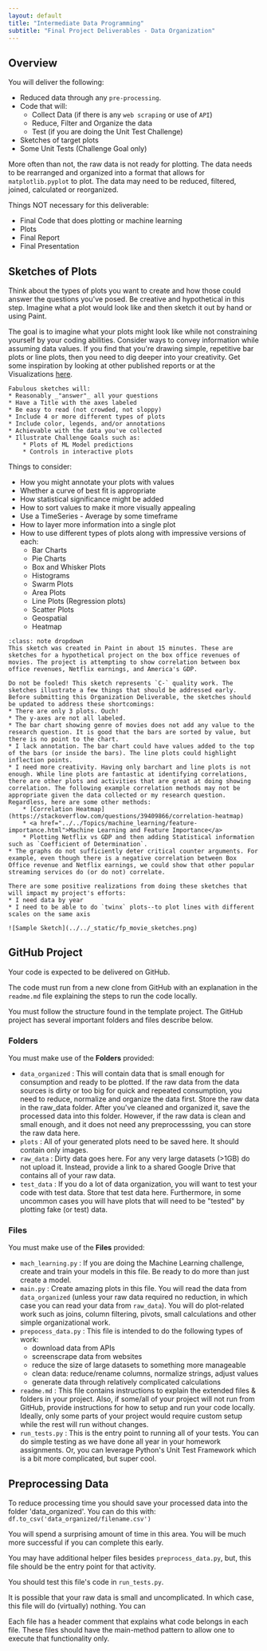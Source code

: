 ```yaml
---
layout: default
title: "Intermediate Data Programming"
subtitle: "Final Project Deliverables - Data Organization"
---
```


## Overview
You will deliver the following:  
* Reduced data through any `pre-processing`.
* Code that will:
    * Collect Data (if there is any `web scraping` or use of `API`)  
    * Reduce, Filter and Organize the data
    * Test (if you are doing the Unit Test Challenge)
* Sketches of target plots  
* Some Unit Tests (Challenge Goal only)  

More often than not, the raw data is not ready for plotting. The data needs to be rearranged and organized into a format that allows for `matplotlib.pyplot` to plot. The data may need to be reduced, filtered, joined, calculated or reorganized. 

Things NOT necessary for this deliverable:
- Final Code that does plotting or machine learning
- Plots
- Final Report
- Final Presentation

## Sketches of Plots
Think about the types of plots you want to create and how those could answer the questions you've posed. Be creative and hypothetical in this step. Imagine what a plot would look like and then sketch it out by hand or using Paint.  

The goal is to imagine what your plots might look like while not constraining yourself by your coding abilities. Consider ways to convey information while assuming data values. If you find that you're drawing simple, repetitive bar plots or line plots, then you need to dig deeper into your creativity. Get some inspiration by looking at other published reports or at the Visualizations <a href="../../visualizations/case_study_dist.html">here</a>.  

```{admonition} Good Features
Fabulous sketches will:  
* Reasonably _"answer"_ all your questions  
* Have a Title with the axes labeled  
* Be easy to read (not crowded, not sloppy)  
* Include 4 or more different types of plots  
* Include color, legends, and/or annotations  
* Achievable with the data you've collected  
* Illustrate Challenge Goals such as:  
    * Plots of ML Model predictions  
    * Controls in interactive plots  
```

Things to consider:  
* How you might annotate your plots with values  
* Whether a curve of best fit is appropriate  
* How statistical significance might be added  
* How to sort values to make it more visually appealing  
* Use a TimeSeries - Average by some timeframe  
* How to layer more information into a single plot  
* How to use different types of plots along with impressive versions of each:
    * Bar Charts  
    * Pie Charts  
    * Box and Whisker Plots  
    * Histograms  
    * Swarm Plots  
    * Area Plots  
    * Line Plots (Regression plots) 
    * Scatter Plots  
    * Geospatial  
    * Heatmap  

```{admonition} Sample Sketch
:class: note dropdown
This sketch was created in Paint in about 15 minutes. These are sketches for a hypothetical project on the box office revenues of movies. The project is attempting to show correlation between box office revenues, Netflix earnings, and America's GDP.  

Do not be fooled! This sketch represents `C-` quality work. The sketches illustrate a few things that should be addressed early. Before submitting this Organization Deliverable, the sketches should be updated to address these shortcomings:  
* There are only 3 plots. Ouch!  
* The y-axes are not all labeled.  
* The bar chart showing genre of movies does not add any value to the research question. It is good that the bars are sorted by value, but there is no point to the chart.  
* I lack annotation. The bar chart could have values added to the top of the bars (or inside the bars). The line plots could highlight inflection points.  
* I need more creativity. Having only barchart and line plots is not enough. While line plots are fantastic at identifying correlations, there are other plots and activities that are great at doing showing correlation. The following example correlation methods may not be appropriate given the data collected or my research question. Regardless, here are some other methods:  
    * [Correlation Heatmap](https://stackoverflow.com/questions/39409866/correlation-heatmap)  
    * <a href="../../Topics/machine_learning/feature-importance.html">Machine Learning and Feature Importance</a>   
    * Plotting Netflix vs GDP and then adding Statistical information such as `Coefficient of Determination`.  
* The graphs do not sufficiently deter critical counter arguments. For example, even though there is a negative correlation between Box Office revenue and Netflix earnings, we could show that other popular streaming services do (or do not) correlate.  

There are some positive realizations from doing these sketches that will impact my project's efforts:  
* I need data by year  
* I need to be able to do `twinx` plots--to plot lines with different scales on the same axis  

![Sample Sketch](../../_static/fp_movie_sketches.png)
```
## GitHub Project

Your code is expected to be delivered on GitHub.  

The code must run from a new clone from GitHub with an explanation in the `readme.md` file explaining the steps to run the code locally.  

You must follow the structure found in the template project. The GitHub project has several important folders and files describe below.  

### Folders
You must make use of the **Folders** provided:  
* `data_organized` : This will contain data that is small enough for consumption and ready to be plotted. If the raw data from the data sources is dirty or too big for quick and repeated consumption, you need to reduce, normalize and organize the data first. Store the raw data in the raw_data folder. After you've cleaned and organized it, save the processed data into this folder. However, if the raw data is clean and small enough, and it does not need any preprocesssing, you can store the raw data here.  
* `plots` : All of your generated plots need to be saved here. It should contain only images.  
* `raw_data` : Dirty data goes here. For any very large datasets (>1GB) do not upload it. Instead, provide a link to a shared Google Drive that contains all of your raw data.  
* `test_data` : If you do a lot of data organization, you will want to test your code with test data. Store that test data here. Furthermore, in some uncommon cases you will have plots that will need to be "tested" by plotting fake (or test) data.

### Files
You must make use of the **Files** provided:
* `mach_learning.py` : If you are doing the Machine Learning challenge, create and train your models in this file. Be ready to do more than just create a model.   
* `main.py` : Create amazing plots in this file. You will read the data from `data_organized` (unless your raw data required no reduction, in which case you can read your data from `raw_data`). You will do plot-related work such as joins, column filtering, pivots, small calculations and other simple organizational work.  
* `prepocess_data.py` : This file is intended to do the following types of work:
    * download data from APIs  
    * screenscrape data from websites  
    * reduce the size of large datasets to something more manageable  
    * clean data: reduce/rename columns, normalize strings, adjust values  
    * generate data through relatively complicated calculations  
* `readme.md` : This file contains instructions to explain the extended files & folders in your project. Also, if some/all of your project will not run from GitHub, provide instructions for how to setup and run your code locally. Ideally, only some parts of your project would require custom setup while the rest will run without changes.  
* `run_tests.py` : This is the entry point to running all of your tests. You can do simple testing as we have done all year in your homework assignments. Or, you can leverage Python's Unit Test Framework which is a bit more complicated, but super cool.  

## Preprocessing Data
To reduce processing time you should save your processed data into the folder 'data_organized'. You can do this with: `df.to_csv('data_organized/filename.csv')`

You will spend a surprising amount of time in this area. You will be much more successful if you can complete this early.  

You may have additional helper files besides `preprocess_data.py`, but, this file should be the entry point for that activity.

You should test this file's code in `run_tests.py`. 

It is possible that your raw data is small and uncomplicated. In which case, this file will do (virtually) nothing. You can

Each file has a header comment that explains what code belongs in each file. These files should have the main-method pattern to allow one to execute that functionality only.  

